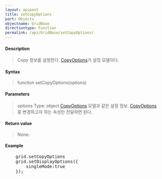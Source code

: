 ```yaml
---
layout: apipost
title: setCopyOptions
part: Objects
objectname: GridBase
directiontype: Function
permalink: /api/GridBase/setCopyOptions/
---
```



#### Description

> Copy 정보를 설정한다. [CopyOptions](/api/GridBase/)가 설정 모델이다.

#### Syntax

> function setCopyOptions(options)

#### Parameters

> *options*
> Type: object
> [CopyOptions](/api/GridBase/) 모델과 같은 설정 정보. [CopyOptions](/api/GridBase/) 중 변경하고자 하는 속성만 전달하면 된다.  

#### Return value

> None.

#### Example

<pre class="prettyprint">
    grid.setCopyOptions
    grid.setDisplayOptions({
        singleMode:true
    });
</pre>

